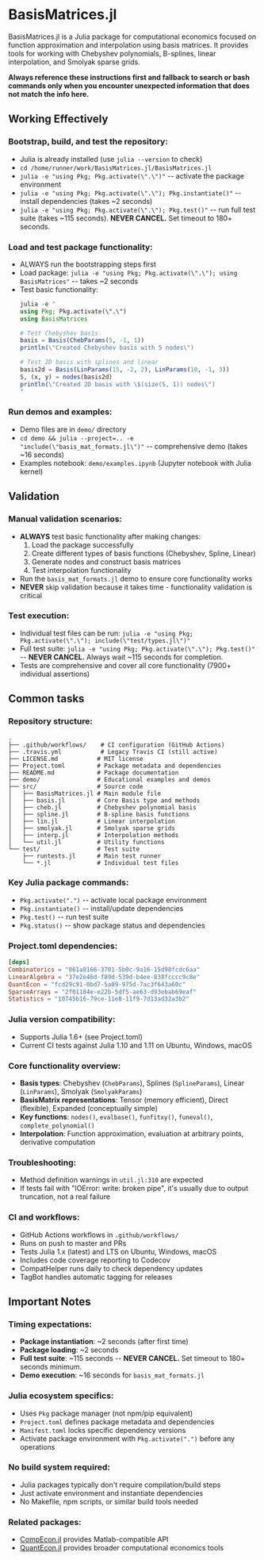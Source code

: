 # BasisMatrices.jl

BasisMatrices.jl is a Julia package for computational economics focused on function approximation and interpolation using basis matrices. It provides tools for working with Chebyshev polynomials, B-splines, linear interpolation, and Smolyak sparse grids.

**Always reference these instructions first and fallback to search or bash commands only when you encounter unexpected information that does not match the info here.**

## Working Effectively

### Bootstrap, build, and test the repository:
- Julia is already installed (use `julia --version` to check)
- `cd /home/runner/work/BasisMatrices.jl/BasisMatrices.jl`
- `julia -e "using Pkg; Pkg.activate(\".\")"` -- activate the package environment
- `julia -e "using Pkg; Pkg.activate(\".\"); Pkg.instantiate()"` -- install dependencies (takes ~2 seconds)
- `julia -e "using Pkg; Pkg.activate(\".\"); Pkg.test()"` -- run full test suite (takes ~115 seconds). **NEVER CANCEL.** Set timeout to 180+ seconds.

### Load and test package functionality:
- ALWAYS run the bootstrapping steps first
- Load package: `julia -e "using Pkg; Pkg.activate(\".\"); using BasisMatrices"` -- takes ~2 seconds
- Test basic functionality:
  ```julia
  julia -e "
  using Pkg; Pkg.activate(\".\")
  using BasisMatrices
  
  # Test Chebyshev basis
  basis = Basis(ChebParams(5, -1, 1))
  println(\"Created Chebyshev basis with 5 nodes\")
  
  # Test 2D basis with splines and linear
  basis2d = Basis(LinParams(15, -2, 2), LinParams(10, -1, 3))
  S, (x, y) = nodes(basis2d)
  println(\"Created 2D basis with \$(size(S, 1)) nodes\")
  "
  ```

### Run demos and examples:
- Demo files are in `demo/` directory
- `cd demo && julia --project=.. -e "include(\"basis_mat_formats.jl\")"` -- comprehensive demo (takes ~16 seconds)
- Examples notebook: `demo/examples.ipynb` (Jupyter notebook with Julia kernel)

## Validation

### Manual validation scenarios:
- **ALWAYS** test basic functionality after making changes:
  1. Load the package successfully
  2. Create different types of basis functions (Chebyshev, Spline, Linear)
  3. Generate nodes and construct basis matrices
  4. Test interpolation functionality
- Run the `basis_mat_formats.jl` demo to ensure core functionality works
- **NEVER** skip validation because it takes time - functionality validation is critical

### Test execution:
- Individual test files can be run: `julia -e "using Pkg; Pkg.activate(\".\"); include(\"test/types.jl\")"`
- Full test suite: `julia -e "using Pkg; Pkg.activate(\".\"); Pkg.test()"` -- **NEVER CANCEL.** Always wait ~115 seconds for completion.
- Tests are comprehensive and cover all core functionality (7900+ individual assertions)

## Common tasks

### Repository structure:
```
.
├── .github/workflows/    # CI configuration (GitHub Actions)
├── .travis.yml           # Legacy Travis CI (still active)
├── LICENSE.md           # MIT license
├── Project.toml         # Package metadata and dependencies
├── README.md            # Package documentation
├── demo/                # Educational examples and demos
├── src/                 # Source code
│   ├── BasisMatrices.jl # Main module file
│   ├── basis.jl         # Core Basis type and methods
│   ├── cheb.jl          # Chebyshev polynomial basis
│   ├── spline.jl        # B-spline basis functions
│   ├── lin.jl           # Linear interpolation
│   ├── smolyak.jl       # Smolyak sparse grids
│   ├── interp.jl        # Interpolation methods
│   └── util.jl          # Utility functions
└── test/                # Test suite
    ├── runtests.jl      # Main test runner
    └── *.jl             # Individual test files
```

### Key Julia package commands:
- `Pkg.activate(".")` -- activate local package environment
- `Pkg.instantiate()` -- install/update dependencies
- `Pkg.test()` -- run test suite
- `Pkg.status()` -- show package status and dependencies

### Project.toml dependencies:
```toml
[deps]
Combinatorics = "861a8166-3701-5b0c-9a16-15d98fcdc6aa"
LinearAlgebra = "37e2e46d-f89d-539d-b4ee-838fcccc9c8e"
QuantEcon = "fcd29c91-0bd7-5a09-975d-7ac3f643a60c"
SparseArrays = "2f01184e-e22b-5df5-ae63-d93ebab69eaf"
Statistics = "10745b16-79ce-11e8-11f9-7d13ad32a3b2"
```

### Julia version compatibility:
- Supports Julia 1.6+ (see Project.toml)
- Current CI tests against Julia 1.10 and 1.11 on Ubuntu, Windows, macOS

### Core functionality overview:
- **Basis types**: Chebyshev (`ChebParams`), Splines (`SplineParams`), Linear (`LinParams`), Smolyak (`SmolyakParams`)
- **BasisMatrix representations**: Tensor (memory efficient), Direct (flexible), Expanded (conceptually simple)
- **Key functions**: `nodes()`, `evalbase()`, `funfitxy()`, `funeval()`, `complete_polynomial()`
- **Interpolation**: Function approximation, evaluation at arbitrary points, derivative computation

### Troubleshooting:
- Method definition warnings in `util.jl:310` are expected
- If tests fail with "IOError: write: broken pipe", it's usually due to output truncation, not a real failure

### CI and workflows:
- GitHub Actions workflows in `.github/workflows/`
- Runs on push to master and PRs
- Tests Julia 1.x (latest) and LTS on Ubuntu, Windows, macOS
- Includes code coverage reporting to Codecov
- CompatHelper runs daily to check dependency updates
- TagBot handles automatic tagging for releases

## Important Notes

### Timing expectations:
- **Package instantiation**: ~2 seconds (after first time)
- **Package loading**: ~2 seconds
- **Full test suite**: ~115 seconds -- **NEVER CANCEL.** Set timeout to 180+ seconds minimum.
- **Demo execution**: ~16 seconds for `basis_mat_formats.jl`

### Julia ecosystem specifics:
- Uses `Pkg` package manager (not npm/pip equivalent)
- `Project.toml` defines package metadata and dependencies
- `Manifest.toml` locks specific dependency versions
- Activate package environment with `Pkg.activate(".")` before any operations

### No build system required:
- Julia packages typically don't require compilation/build steps
- Just activate environment and instantiate dependencies
- No Makefile, npm scripts, or similar build tools needed

### Related packages:
- [CompEcon.jl](https://github.com/QuantEcon/CompEcon.jl) provides Matlab-compatible API
- [QuantEcon.jl](https://github.com/QuantEcon/QuantEcon.jl) provides broader computational economics tools